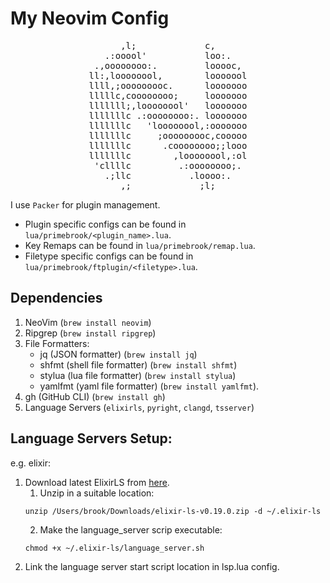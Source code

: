 
# My Neovim Config

<pre align="center">
      ,l;             c,      
   .:ooool'           loo:.   
 .,oooooooo:.         looooc, 
ll:,loooooool,        looooool
llll,;ooooooooc.      looooooo
lllllc,coooooooo;     looooooo
lllllll;,loooooool'   looooooo
lllllllc .:oooooooo:. looooooo
lllllllc   'loooooool,:ooooooo
lllllllc     ;ooooooooc,cooooo
lllllllc      .coooooooo;;looo
lllllllc        ,loooooool,:ol
 'cllllc         .:oooooooo;. 
   .;llc           .loooo:.   
      ,;             ;l;      
</pre>


I use `Packer` for plugin management.

- Plugin specific configs can be found in `lua/primebrook/<plugin_name>.lua`.
- Key Remaps can be found in `lua/primebrook/remap.lua`.
- Filetype specific configs can be found in `lua/primebrook/ftplugin/<filetype>.lua`.




## Dependencies

1. NeoVim (`brew install neovim`)
2. Ripgrep (`brew install ripgrep`)
3. File Formatters:
    - jq (JSON formatter) (`brew install jq`)
    - shfmt (shell file formatter) (`brew install shfmt`)
    - stylua (lua file formatter) (`brew install stylua`)
    - yamlfmt (yaml file formatter) (`brew install yamlfmt`).
4. gh (GitHub CLI) (`brew install gh`)
5. Language Servers (`elixirls`, `pyright`, `clangd`, `tsserver`)


## Language Servers Setup:

e.g. elixir:

1. Download latest ElixirLS from [here](https://github.com/elixir-lsp/elixir-ls/releases).
    1. Unzip in a suitable location:
    ```
    unzip /Users/brook/Downloads/elixir-ls-v0.19.0.zip -d ~/.elixir-ls
    ```
    2. Make the language_server scrip executable:
    ```
    chmod +x ~/.elixir-ls/language_server.sh
    ```
2. Link the language server start script location in lsp.lua config.
